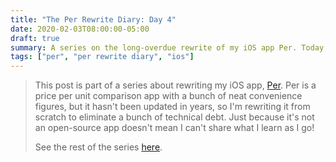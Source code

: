 ```yaml
---
title: "The Per Rewrite Diary: Day 4"
date: 2020-02-03T08:00:00-05:00
draft: true
summary: A series on the long-overdue rewrite of my iOS app Per. Today, we're digging deeper into the main product model's initializer.
tags: ["per", "per rewrite diary", "ios"]
---
```


> This post is part of a series about rewriting my iOS app, [Per]. Per is a price per unit comparison app with a bunch of neat convenience figures, but it hasn't been updated in years, so I'm rewriting it from scratch to eliminate a bunch of technical debt. Just because it's not an open-source app doesn't mean I can't share what I learn as I go!
> 
> See the rest of the series [here].



[Per]: https://droppedbits.com/apps/per
[here]: /tags/per-rewrite-diary/